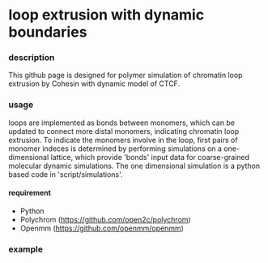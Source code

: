 # loop extrusion with dynamic boundaries

### description
This github page is designed for polymer simulation of chromatin loop extrusion by Cohesin with dynamic model of CTCF.
### usage
loops are implemented as bonds between monomers, which can be updated to connect more distal monomers, indicating chromatin loop extrusion. To indicate the monomers involve in the loop, first pairs of monomer indeces is determined by performing simulations on a one-dimensional lattice, which provide 'bonds' input data for coarse-grained molecular dynamic simulations. The one dimensional simulation is a python based code in 'script/simulations'.  
#### requirement
- Python
- Polychrom (https://github.com/open2c/polychrom)
- Openmm (https://github.com/openmm/openmm)

### example